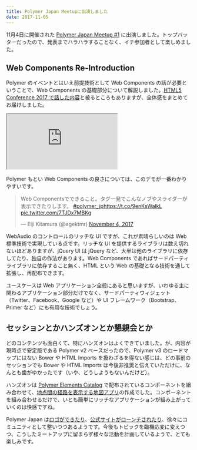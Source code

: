 ```yaml
---
title: Polymer Japan Meetupに出演しました
date: 2017-11-05
---
```


11月4日に開催された [Polymer Japan Meetup #1](https://polymer-japan.connpass.com/event/69080/) に出演しました。トップバッターだったので、発表までハラハラすることなく、イチ参加者として楽しめました。

## Web Components Re-Introduction

Polymer のイベントとはいえ前提技術として Web Components の話が必要ということで、Web Components の基礎部分について解説しました。[HTML5 Conference 2017 で話した内容](https://speakerdeck.com/1000ch/the-state-of-web-components)と被るところもありますが、全体感をまとめてお届けしました。

<iframe loading="lazy" class="dropshadow speakerdeck-iframe" src="https://speakerdeck.com/player/a194ef68986e476c8eba0159a7a46bf2" title="Web Components Re-Introduction" allowfullscreen="true" data-ratio="1.7777777777777777"></iframe>

Polymer もとい Web Components の良さについては、このデモが一番わかりやすいです。

<blockquote class="twitter-tweet"><p lang="ja" dir="ltr">Web Componentsでできること。タグ一発でこんなノブやスライダーが表示できたりします。 <a href="https://twitter.com/hashtag/polymer_jp?src=hash&amp;ref_src=twsrc%5Etfw">#polymer_jp</a><a href="https://t.co/9enKsWalkL">https://t.co/9enKsWalkL</a> <a href="https://t.co/7TJDx7MBKg">pic.twitter.com/7TJDx7MBKg</a></p>&mdash; Eiji Kitamura (@agektmr) <a href="https://twitter.com/agektmr/status/926665984563281921?ref_src=twsrc%5Etfw">November 4, 2017</a></blockquote>

WebAudio のコントロールのリッチな UI ですが、これが素晴らしいのは Web 標準技術で実現している点です。リッチな UI を提供するライブラリは数え切れないほどありますが、jQuery UI は jQuery など、大半は他のライブラリに依存してたり、独自の作法があります。Web Components であればサードパーティライブラリに依存すること無く、HTML という Web の基礎となる技術を通して拡張し、再配布できます。

ユースケースは Web アプリケーション全般にあると思いますが、いわゆる主に関わるアプリケーション部分だけでなく、サードパーティウィジェット（Twitter、Facebook、Google など）や UI フレームワーク（Bootstrap、Primer など）にも有用な技術でしょう。

## セッションとかハンズオンとか懇親会とか

どのコンテンツも面白くて、特にハンズオンはよくできていました。が、内容が現時点で安定版である Polymer v2 ベースだったので、Polymer v3 のロードマップにはない Bower や HTML Imports を扱わざるを得ない感じは、どの事前のセッションでも Bower や HTML Imports は今後非推奨と伝えていただけに、なんとも歯がゆかったです（いや、どうしようもないんだけど）。

ハンズオンは [Polymer Elements Catalog](https://elements.polymer-project.org/) で配布されているコンポーネントを組み合わせて、[地点間の経路を表示する地図アプリ](https://1000ch.github.io/polymer-handson/)の作成でした。コンポーネントを組み合わせるだけで、いとも簡単にリッチなアプリケーションが組み上がっていくのは快感ですね。

Polymer Japan は[ロゴができたり](https://twitter.com/polymer_jp/status/925287871996559360)、[公式サイトがローンチされたり](https://polymer-jp.org/)、徐々にコミュニティとして整いつつあるようです。今後もトピックを臨機応変に変えつつ、こうしたミートアップに留まらず様々な活動を計画しているようで、とても楽しみです。
